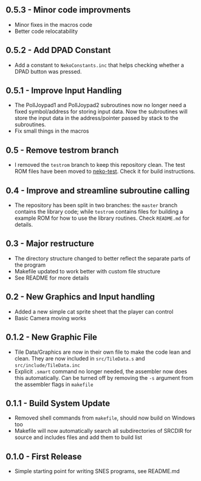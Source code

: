 ## 0.5.3 - Minor code improvments
* Minor fixes in the macros code
* Better code relocatability

## 0.5.2 - Add DPAD Constant
* Add a constant to `NekoConstants.inc` that helps checking whether a DPAD button was pressed.

## 0.5.1 - Improve Input Handling
* The PollJoypad1 and PollJoypad2 subroutines now no longer need a fixed symbol/address for storing input data. Now the subroutines will store the input data in the address/pointer passed by stack to the subroutines.
* Fix small things in the macros

## 0.5 - Remove testrom branch
* I removed the `testrom` branch to keep this repository clean. The test ROM files have been moved to [neko-test](https://github.com/georgjz/neko-test). Check it for build instructions.

## 0.4 - Improve and streamline subroutine calling
* The repository has been split in two branches: the `master` branch contains the library code; while `testrom` contains files for building a example ROM for how to use the library routines. Check `README.md` for details.

## 0.3 - Major restructure
* The directory structure changed to better reflect the separate parts of the
program
* Makefile updated to work better with custom file structure
* See README for more details

## 0.2 - New Graphics and Input handling
* Added a new simple cat sprite sheet that the player can control
* Basic Camera moving works

## 0.1.2 - New Graphic File
* Tile Data/Graphics are now in their own file to make the code lean and
clean. They are now included in `src/TileData.s` and `src/include/TileData.inc`
* Explicit `.smart` command no longer needed, the assembler now does this
automatically. Can be turned off by removing the `-s` argument from the
assembler flags in `makefile`

## 0.1.1 - Build System Update
* Removed shell commands from `makefile`, should now build on Windows too
* Makefile will now automatically search all subdirectories of SRCDIR for
source and includes files and add them to build list

## 0.1.0 - First Release
* Simple starting point for writing SNES programs, see README.md
